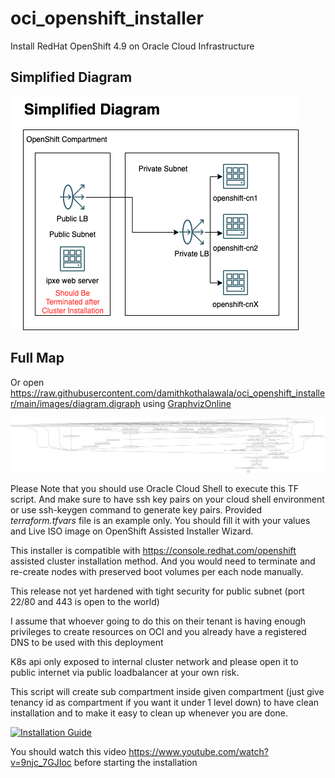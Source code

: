 # oci_openshift_installer
Install RedHat OpenShift 4.9 on Oracle Cloud Infrastructure

## Simplified Diagram 
![Simplified Diagram](https://github.com/damithkothalawala/oci_openshift_installer/raw/main/images/simplified.png)

## Full Map
Or open https://raw.githubusercontent.com/damithkothalawala/oci_openshift_installer/main/images/diagram.digraph using [GraphvizOnline](https://dreampuf.github.io/GraphvizOnline)

![Full Map](https://github.com/damithkothalawala/oci_openshift_installer/raw/main/images/graphviz.svg)


Please Note that you should use Oracle Cloud Shell to execute this TF script. And make sure to have ssh key pairs on your cloud shell environment or use ssh-keygen command to generate key pairs. Provided *terraform.tfvars* file is an example only. You should fill it with your values and Live ISO image on OpenShift Assisted Installer Wizard. 

This installer is compatible with https://console.redhat.com/openshift assisted cluster installation method. And you would need to terminate and re-create nodes with preserved boot volumes per each node manually.

This release not yet hardened with tight security for public subnet (port 22/80 and 443 is open to the world)

I assume that whoever going to do this on their tenant is having enough privileges to create resources on OCI and you already have a registered DNS to be used with this deployment

K8s api only exposed to internal cluster network and please open it to public internet via public loadbalancer at your own risk. 

This script will create sub compartment inside given compartment (just give tenancy id as compartment if you want it under 1 level down) to have clean installation and to make it easy to clean up whenever you are done.

[![Installation Guide](https://img.youtube.com/vi/9njc_7GJIoc/0.jpg)](https://www.youtube.com/watch?v=9njc_7GJIoc)

You should watch this video https://www.youtube.com/watch?v=9njc_7GJIoc before starting the installation
